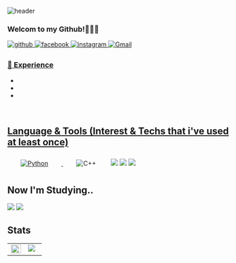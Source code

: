 ![header](https://capsule-render.vercel.app/api?type=wave&color=auto&height=300&section=header&text=Jahong%20Jo&fontSize=90)

### Welcom to my Github!👋👋👋
<a href="https://hong1995.github.io/" target="_blank">
<img src=https://img.shields.io/badge/github-%2324292e.svg?&style=for-the-badge&logo=github&logoColor=white alt=github style="margin-bottom: 5px;" />
</a>
<a href="https://www.facebook.com/jaehong1995/" target="_blank">
<img src=https://img.shields.io/badge/facebook-%232E87FB.svg?&style=for-the-badge&logo=facebook&logoColor=white alt=facebook style="margin-bottom: 5px;" />
</a>
<a href="https://www.instagram.com/h0ng95/?hl=ko" target="_blank">
<img src=https://img.shields.io/badge/instagram-%23000000.svg?&style=for-the-badge&logo=instagram&logoColor=white&color=dd2a7b alt=instagram style="margin-bottom: 5px;" />
</a>
<a href="whwoghd1234523@gmail.com">
<img alt="Gmail" src="https://img.shields.io/badge/Gmail-D14836?style=for-the-badge&logo=gmail&logoColor=white" />

  
### 💫 Experience
  -
  -
  -
  <br/>
  
## Language & Tools (Interest & Techs that i've used at least once)
  <div sttyle='float:left'>
<img alt="Python" src="https://img.shields.io/badge/python%20-%2314354C.svg?&style=for-the-badge&logo=python&logoColor=white" style="height: auto; margin-left: 20px; margin-right: 20px; padding: 10px;"/>
</a>
<img alt="C++" src="https://img.shields.io/badge/c++%20-%2300599C.svg?&style=for-the-badge&logo=c%2B%2B&ogoColor=white" style="height: auto; margin-left: 20px; margin-right: 20px; padding: 10px;"/>
</a>
<img src="https://img.shields.io/badge/java-%23ED8B00.svg?style=for-the-badge&logo=java&logoColor=white"/>
</a>
<img src="https://img.shields.io/badge/html5-%23E34F26.svg?style=for-the-badge&logo=html5&logoColor=white"/
</a>
<img src="https://img.shields.io/badge/javascript-%23323330.svg?style=for-the-badge&logo=javascript&logoColor=%23F7DF1E"/>

## Now I'm Studying..
<div sttyle='float:left'>
<img src="https://img.shields.io/badge/css3-%231572B6.svg?style=for-the-badge&logo=css3&logoColor=white"/>
</a>
<img src="https://img.shields.io/badge/spring-%236DB33F.svg?style=for-the-badge&logo=spring&logoColor=white"/>
</a>

## Stats  
<table><tr><td valign="top" width="50%">

<img src="https://github-readme-stats.vercel.app/api?username=hong1995&show_icons=true&theme=highcontrast" align="left" style="width: 100%" />
</td><td valign="top" width="50%">
<img align='' src="http://mazassumnida.wtf/api/v2/generate_badge?boj=h0ng">

<!--
**hong1995/hong1995** is a ✨ _special_ ✨ repository because its `README.md` (this file) appears on your GitHub profile.

Here are some ideas to get you started:

- 🔭 I’m currently working on ...
- 🌱 I’m currently learning ...
- 👯 I’m looking to collaborate on ...
- 🤔 I’m looking for help with ...
- 💬 Ask me about ...
- 📫 How to reach me: ...
- 😄 Pronouns: ...
- ⚡ Fun fact: ...
-->
